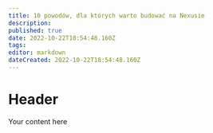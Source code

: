 ```yaml
---
title: 10 powodów, dla których warto budować na Nexusie
description: 
published: true
date: 2022-10-22T18:54:48.160Z
tags: 
editor: markdown
dateCreated: 2022-10-22T18:54:48.160Z
---
```


# Header
Your content here